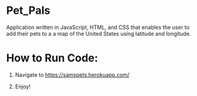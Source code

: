 # Pet_Pals

Application written in JavaScript, HTML, and CSS that enables the user to add their pets to a a map of the United States using latitude and longitude.

# How to Run Code:

1. Navigate to https://samspets.herokuapp.com/

2. Enjoy!
